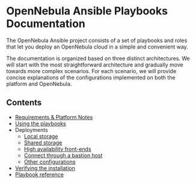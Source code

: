 # OpenNebula Ansible Playbooks Documentation

The OpenNebula Ansible project consists of a set of playbooks and roles that let you deploy an OpenNebula cloud in a simple and convenient way.

The documentation is organized based on three distinct architectures. We will start with the most straightforward architecture and gradually move towards more complex scenarios. For each scenario, we will provide concise explanations of the configurations implemented on both the platform and OpenNebula.

## Contents

* [Requirements & Platform Notes](sys_reqs)
* [Using the playbooks](sys_use)
* Deployments
  * [Local storage](arch_single_local)
  * [Shared storage](arch_single_shared)
  * [High availability front-ends](arch_ha)
  * [Connect through a bastion host](arch_bastion)
  * [Other configurations](arch_other)
* [Verifying the installation](sys_verify)
* [Playbook reference](sys_reference)